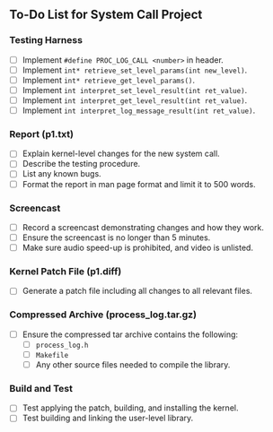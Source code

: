 ## To-Do List for System Call Project

### Testing Harness

- [ ]  Implement `#define PROC_LOG_CALL <number>` in header.
- [ ]  Implement `int* retrieve_set_level_params(int new_level)`.
- [ ]  Implement `int* retrieve_get_level_params()`.
- [ ]  Implement `int interpret_set_level_result(int ret_value)`.
- [ ]  Implement `int interpret_get_level_result(int ret_value)`.
- [ ]  Implement `int interpret_log_message_result(int ret_value)`.

### Report (p1.txt)

- [ ]  Explain kernel-level changes for the new system call.
- [ ]  Describe the testing procedure.
- [ ]  List any known bugs.
- [ ]  Format the report in man page format and limit it to 500 words.

### Screencast

- [ ]  Record a screencast demonstrating changes and how they work.
- [ ]  Ensure the screencast is no longer than 5 minutes.
- [ ]  Make sure audio speed-up is prohibited, and video is unlisted.

### Kernel Patch File (p1.diff)

- [ ]  Generate a patch file including all changes to all relevant files.

### Compressed Archive (process_log.tar.gz)

- [ ]  Ensure the compressed tar archive contains the following:
    - [ ]  `process_log.h`
    - [ ]  `Makefile`
    - [ ]  Any other source files needed to compile the library.

### Build and Test

- [ ]  Test applying the patch, building, and installing the kernel.
- [ ]  Test building and linking the user-level library.